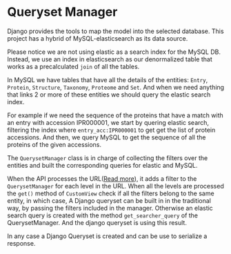 Queryset Manager
===

Django provides the tools to map the model into the selected database. 
This project has a hybrid of MySQL-elasticsearch as its data source. 

Please notice we are not using elastic as a search index for the MySQL DB. 
Instead, we use an index in elasticsearch as our denormalized table that works as a 
precalculated `join` of all the tables.

In MySQL we have tables that have all the details of the entities: 
`Entry`, `Protein`, `Structure`, `Taxonomy`, `Proteome` and `Set`.
And when we need anything that links 2 or more of these entities we should query 
the elastic search index.

For example if we need the sequence of the proteins that have a match with an entry 
with accession IPR000001, we start by quering elastic search, filtering the index where
`entry_acc:IPR000001` to get get the list of protein accessions. 
And then, we query MySQL to get the sequence of all the proteins of the given accessions.

The `QuerysetManager` class is in charge of collecting the filters over the entities and 
built the corresponding queries for elastic and MySQL.

When the API processes the URL([Read more](./README.md)), it adds a filter to the 
`QuerysetManager` for each level in the URL. When all the levels are processed the `get()` method 
of `CustomView` check if all the filters belong to the same entity, in which case, A Django
queryset can be built in in the traditional way, by passing the filters included in the manager.
Otherwise an elastic search query is created with the method `get_searcher_query` of the
QuerysetManager. And the django queryset is using this result.
  
In any case a Django Queryset is created and can be use to serialize a response.
